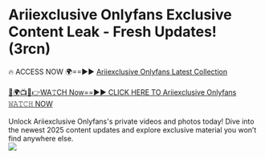 # Ariiexclusive Onlyfans Exclusive Content Leak - Fresh Updates! (3rcn)

🔥 ACCESS NOW 🌍==►► <a href="https://tinyurl.com/kvy9nzfs" rel="nofollow">Ariiexclusive Onlyfans Latest Collection</a>
<br><br>
[🔴🌍📺📱👉WA𝚃CH Now==►► CLICK HERE TO Ariiexclusive Onlyfans 𝚆𝙰𝚃𝙲𝙷 NOW](https://tinyurl.com/kvy9nzfs)
<br><br>
Unlock Ariiexclusive Onlyfans's private videos and photos today! Dive into the newest 2025 content updates and explore exclusive material you won’t find anywhere else.
<br>
<a href="https://tinyurl.com/kvy9nzfs" rel="nofollow" data-target="animated-image.originalLink"><img src="https://camo.githubusercontent.com/8a4f000d20f83aca3bf7ec5f350d767afa0574a8a352519fd8cfa583a6f93a33/68747470733a2f2f692e696d6775722e636f6d2f644a486b345a712e676966" data-canonical-src="https://i.imgur.com/dJHk4Zq.gif" style="max-width: 100%; display: inline-block;" data-target="animated-image.originalImage"></a>
<br>
